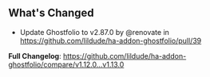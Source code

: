 ## What's Changed
* Update Ghostfolio to v2.87.0 by @renovate in https://github.com/lildude/ha-addon-ghostfolio/pull/39


**Full Changelog**: https://github.com/lildude/ha-addon-ghostfolio/compare/v1.12.0...v1.13.0
